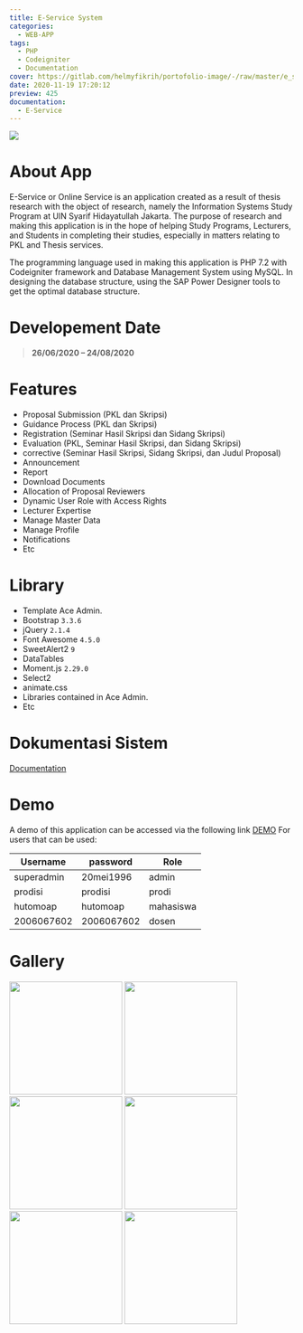 ```yaml
---
title: E-Service System
categories:
  - WEB-APP
tags:
  - PHP
  - Codeigniter
  - Documentation
cover: https://gitlab.com/helmyfikrih/portofolio-image/-/raw/master/e_service/login.png
date: 2020-11-19 17:20:12
preview: 425
documentation:
  - E-Service
---
```


![](https://gitlab.com/helmyfikrih/portofolio-image/-/raw/master/e_service/login.png)

# About App
E-Service or Online Service is an application created as a result of thesis research with the object of research, namely the Information Systems Study Program at UIN Syarif Hidayatullah Jakarta. The purpose of research and making this application is in the hope of helping Study Programs, Lecturers, and Students in completing their studies, especially in matters relating to PKL and Thesis services.

The programming language used in making this application is PHP 7.2 with Codeigniter framework and Database Management System using MySQL. In designing the database structure, using the SAP Power Designer tools to get the optimal database structure.

# Developement Date
> **26/06/2020 – 24/08/2020**

# Features
- Proposal Submission (PKL dan Skripsi)
- Guidance Process (PKL dan Skripsi)
- Registration (Seminar Hasil Skripsi dan Sidang Skripsi)
- Evaluation (PKL, Seminar Hasil Skripsi, dan Sidang Skripsi)
- corrective (Seminar Hasil Skripsi, Sidang Skripsi, dan Judul Proposal)
- Announcement
- Report
- Download Documents
- Allocation of Proposal Reviewers
- Dynamic User Role with Access Rights
- Lecturer Expertise
- Manage Master Data
- Manage Profile
- Notifications
- Etc

# Library
- Template Ace Admin.
- Bootstrap `3.3.6`
- jQuery `2.1.4`
- Font Awesome `4.5.0`
- SweetAlert2 `9`
- DataTables
- Moment.js `2.29.0`
- Select2
- animate.css
- Libraries contained in Ace Admin.
- Etc

# Dokumentasi Sistem
[Documentation](http://app.helmyfikrih.me/e-service/ "Documentation")

# Demo
A demo of this application can be accessed via the following link [DEMO](http://ies.rf.gd/ "DEMO")
For users that can be used:

| Username   | password   | Role      |
| ---------- | ---------- | --------- |
| superadmin | 20mei1996  | admin     |
| prodisi    | prodisi    | prodi     |
| hutomoap   | hutomoap   | mahasiswa |
| 2006067602 | 2006067602 | dosen     |

# Gallery
<div class="row">
<img style="display: static;" src="https://gitlab.com/helmyfikrih/portofolio-image/-/raw/master/e_service/10.png" width="200"/> 
<img style="display: static;" src="https://gitlab.com/helmyfikrih/portofolio-image/-/raw/master/e_service/9.png" width="200"/> 
<img style="display: static;" src="https://gitlab.com/helmyfikrih/portofolio-image/-/raw/master/e_service/8.png" width="200"/> 
<img style="display: static;" src="https://gitlab.com/helmyfikrih/portofolio-image/-/raw/master/e_service/7.png" width="200"/> 
<img style="display: static;" src="https://gitlab.com/helmyfikrih/portofolio-image/-/raw/master/e_service/6.png" width="200"/> 
<img style="display: static;" src="https://gitlab.com/helmyfikrih/portofolio-image/-/raw/master/e_service/5.png" width="200"/>
</div>
